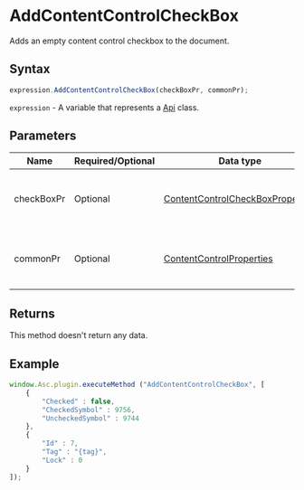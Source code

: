 # AddContentControlCheckBox

Adds an empty content control checkbox to the document.

## Syntax

```javascript
expression.AddContentControlCheckBox(checkBoxPr, commonPr);
```

`expression` - A variable that represents a [Api](../Api.md) class.

## Parameters

| **Name** | **Required/Optional** | **Data type** | **Default** | **Description** |
| ------------- | ------------- | ------------- | ------------- | ------------- |
| checkBoxPr | Optional | [ContentControlCheckBoxProperties](../../Enumeration/ContentControlCheckBoxProperties.md) | &#123;&#125; | The content control checkbox properties. |
| commonPr | Optional | [ContentControlProperties](../../Enumeration/ContentControlProperties.md) | &#123;&#125; | The common content control properties. |

## Returns

This method doesn't return any data.

## Example

```javascript
window.Asc.plugin.executeMethod ("AddContentControlCheckBox", [
    {
        "Checked" : false,
        "CheckedSymbol" : 9756,
        "UncheckedSymbol" : 9744
    },
    {
        "Id" : 7,
        "Tag" : "{tag}",
        "Lock" : 0
    }
]);
```
